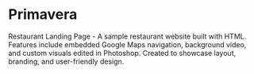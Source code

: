 # Primavera
Restaurant Landing Page - A sample restaurant website built with HTML. Features include embedded Google Maps navigation, background video, and custom visuals edited in Photoshop. Created to showcase layout, branding, and user-friendly design.
